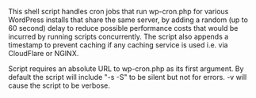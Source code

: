 This shell script handles cron jobs that run wp-cron.php for various WordPress installs that share the same server, by adding a random (up to 60 second) delay to reduce possible performance costs that would be incurred by running scripts concurrently. The script also appends a timestamp to prevent caching if any caching service is used i.e. via CloudFlare or NGINX.

Script requires an absolute URL to wp-cron.php as its first argument. By default the script will include "-s -S" to be silent but not for errors. -v will cause the script to be verbose.